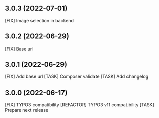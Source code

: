 ## 3.0.3 (2022-07-01)

[FIX] Image selection in backend

## 3.0.2 (2022-06-29)

[FIX] Base url

## 3.0.1 (2022-06-29)

[FIX] Add base url
[TASK] Composer validate
[TASK] Add changelog

## 3.0.0 (2022-06-17)

[FIX] TYPO3 compatibility
[REFACTOR] TYPO3 v11 compatibility
[TASK] Prepare next release
